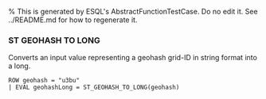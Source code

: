% This is generated by ESQL's AbstractFunctionTestCase. Do no edit it. See ../README.md for how to regenerate it.

### ST GEOHASH TO LONG
Converts an input value representing a geohash grid-ID in string format into a long.

```esql
ROW geohash = "u3bu"
| EVAL geohashLong = ST_GEOHASH_TO_LONG(geohash)
```
